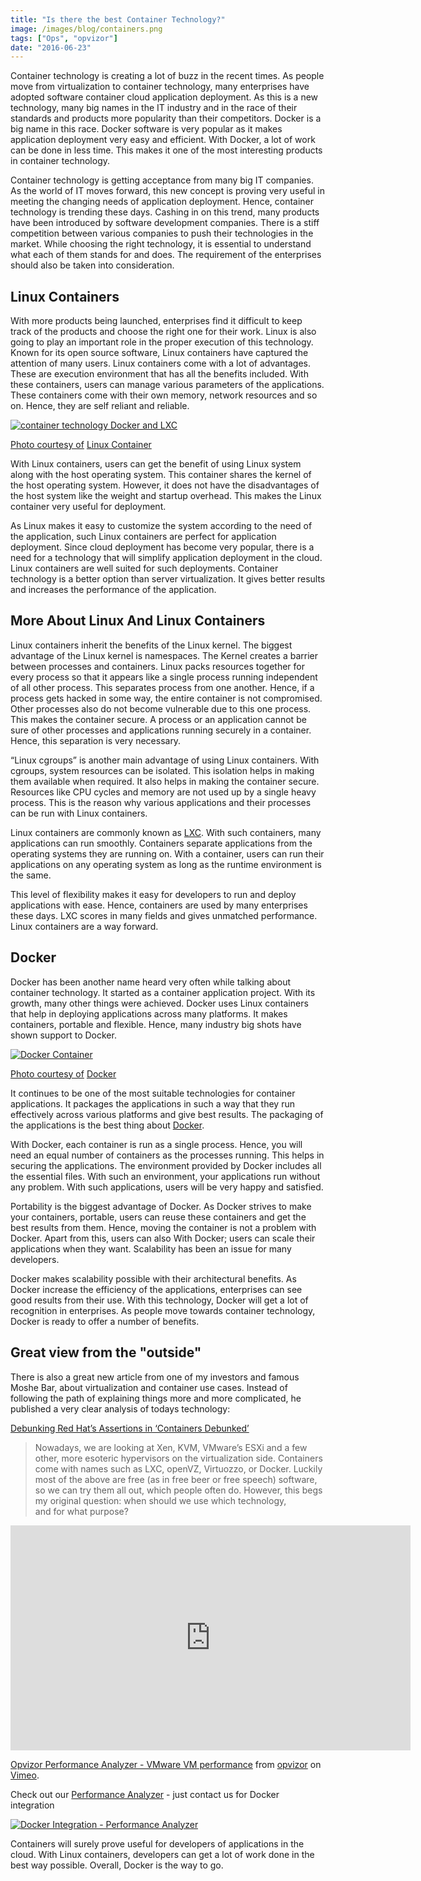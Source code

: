 ```yaml
---
title: "Is there the best Container Technology?"
image: /images/blog/containers.png
tags: ["Ops", "opvizor"]
date: "2016-06-23"
---
```


Container technology is creating a lot of buzz in the recent times. As people move from virtualization to container technology, many enterprises have adopted software container cloud application deployment. As this is a new technology, many big names in the IT industry and in the race of their standards and products more popularity than their competitors. Docker is a big name in this race. Docker software is very popular as it makes application deployment very easy and efficient. With Docker, a lot of work can be done in less time. This makes it one of the most interesting products in container technology.

Container technology is getting acceptance from many big IT companies. As the world of IT moves forward, this new concept is proving very useful in meeting the changing needs of application deployment. Hence, container technology is trending these days. Cashing in on this trend, many products have been introduced by software development companies. There is a stiff competition between various companies to push their technologies in the market. While choosing the right technology, it is essential to understand what each of them stands for and does. The requirement of the enterprises should also be taken into consideration.

## **Linux Containers**

With more products being launched, enterprises find it difficult to keep track of the products and choose the right one for their work. Linux is also going to play an important role in the proper execution of this technology. Known for its open source software, Linux containers have captured the attention of many users. Linux containers come with a lot of advantages. These are execution environment that has all the benefits included. With these containers, users can manage various parameters of the applications. These containers come with their own memory, network resources and so on. Hence, they are self reliant and reliable.

[![container technology Docker and LXC](/images/blog/containers.png)](https://linuxcontainers.org)

[](https://linuxcontainers.org)

[Photo courtesy of](https://linuxcontainers.org) [Linux Container](https://linuxcontainers.org)

With Linux containers, users can get the benefit of using Linux system along with the host operating system. This container shares the kernel of the host operating system. However, it does not have the disadvantages of the host system like the weight and startup overhead. This makes the Linux container very useful for deployment.

As Linux makes it easy to customize the system according to the need of the application, such Linux containers are perfect for application deployment. Since cloud deployment has become very popular, there is a need for a technology that will simplify application deployment in the cloud. Linux containers are well suited for such deployments. Container technology is a better option than server virtualization. It gives better results and increases the performance of the application.

## **More About Linux And Linux Containers**

Linux containers inherit the benefits of the Linux kernel. The biggest advantage of the Linux kernel is namespaces. The Kernel creates a barrier between processes and containers. Linux packs resources together for every process so that it appears like a single process running independent of all other process. This separates process from one another. Hence, if a process gets hacked in some way, the entire container is not compromised. Other processes also do not become vulnerable due to this one process. This makes the container secure. A process or an application cannot be sure of other processes and applications running securely in a container. Hence, this separation is very necessary.

“Linux cgroups” is another main advantage of using Linux containers. With cgroups, system resources can be isolated. This isolation helps in making them available when required. It also helps in making the container secure. Resources like CPU cycles and memory are not used up by a single heavy process. This is the reason why various applications and their processes can be run with Linux containers.

Linux containers are commonly known as [LXC](https://linuxcontainers.org). With such containers, many applications can run smoothly. Containers separate applications from the operating systems they are running on. With a container, users can run their applications on any operating system as long as the runtime environment is the same. 

This level of flexibility makes it easy for developers to run and deploy applications with ease. Hence, containers are used by many enterprises these days. LXC scores in many fields and gives unmatched performance. Linux containers are a way forward.

## **Docker**

Docker has been another name heard very often while talking about container technology. It started as a container application project. With its growth, many other things were achieved. Docker uses Linux containers that help in deploying applications across many platforms. It makes containers, portable and flexible. Hence, many industry big shots have shown support to Docker. 

[![Docker Container](/images/blog/Engine.png)](https://www.docker.com/products/docker-engine)

[](https://www.docker.com/products/docker-engine)

[Photo courtesy of](https://www.docker.com/products/docker-engine) [Docker](https://www.docker.com/products/docker-engine)

It continues to be one of the most suitable technologies for container applications. It packages the applications in such a way that they run effectively across various platforms and give best results. The packaging of the applications is the best thing about [Docker](http://www.docker.com).

With Docker, each container is run as a single process. Hence, you will need an equal number of containers as the processes running. This helps in securing the applications. The environment provided by Docker includes all the essential files. With such an environment, your applications run without any problem. With such applications, users will be very happy and satisfied.

Portability is the biggest advantage of Docker. As Docker strives to make your containers, portable, users can reuse these containers and get the best results from them. Hence, moving the container is not a problem with Docker. Apart from this, users can also With Docker; users can scale their applications when they want. Scalability has been an issue for many developers. 

Docker makes scalability possible with their architectural benefits. As Docker increase the efficiency of the applications, enterprises can see good results from their use. With this technology, Docker will get a lot of recognition in enterprises. As people move towards container technology, Docker is ready to offer a number of benefits. 

## Great view from the "outside"

There is also a great new article from one of my investors and famous Moshe Bar, about virtualization and container use cases. Instead of following the path of explaining things more and more complicated, he published a very clear analysis of todays technology: 

[Debunking Red Hat’s Assertions in ‘Containers Debunked’](http://www.atlantic.vc/debunking-red-hats-assertions-in-containers-debunked/)

> Nowadays, we are looking at Xen, KVM, VMware’s ESXi and a few other, more esoteric hypervisors on the virtualization side. Containers come with names such as LXC, openVZ, Virtuozzo, or Docker. Luckily most of the above are free (as in free beer or free speech) software, so we can try them all out, which people often do. However, this begs my original question: when should we use which technology, and for what purpose?

<iframe src="https://player.vimeo.com/video/165686351" width="640" height="360" frameborder="0" webkitallowfullscreen mozallowfullscreen="" allowfullscreen=""></iframe>

[Opvizor Performance Analyzer - VMware VM performance](https://vimeo.com/165686351) from [opvizor](https://vimeo.com/opvizor) on [Vimeo](https://vimeo.com).

Check out our [Performance Analyzer](http://try.opvizor.com/perfanalyzer/) - just contact us for Docker integration

[![Docker Integration - Performance Analyzer](/images/blog/docker_overview.png)](https://www.opvizor.com/paintegration/docker-container/)

Containers will surely prove useful for developers of applications in the cloud. With Linux containers, developers can get a lot of work done in the best way possible. Overall, Docker is the way to go.

